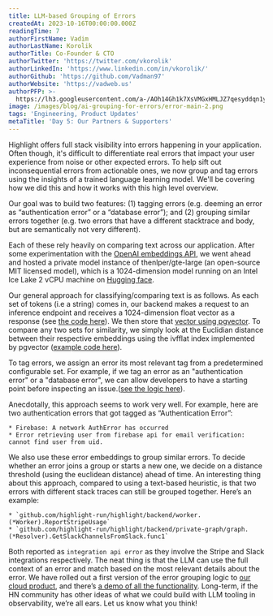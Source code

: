 ```yaml
---
title: LLM-based Grouping of Errors
createdAt: 2023-10-16T00:00:00.000Z
readingTime: 7
authorFirstName: Vadim
authorLastName: Korolik
authorTitle: Co-Founder & CTO
authorTwitter: 'https://twitter.com/vkorolik'
authorLinkedIn: 'https://www.linkedin.com/in/vkorolik/'
authorGithub: 'https://github.com/Vadman97'
authorWebsite: 'https://vadweb.us'
authorPFP: >-
  https://lh3.googleusercontent.com/a-/AOh14Gh1k7XsVMGxHMLJZ7qesyddqn1y4EKjfbodEYiY=s96-c
image: /images/blog/ai-grouping-for-errors/error-main-2.png
tags: 'Engineering, Product Updates'
metaTitle: 'Day 5: Our Partners & Supporters'
---
```


Highlight offers full stack visibility into errors happening in your application. Often though, it's difficult to differentiate real errors that impact your user experience from noise or other expected errors. To help sift out inconsequential errors from actionable ones, we now group and tag errors using the insights of a trained language learning model. We'll be covering how we did this and how it works with this high level overview.

Our goal was to build two features: (1) tagging errors (e.g. deeming an error as “authentication error” or a “database error”); and (2) grouping similar errors together (e.g. two errors that have a different stacktrace and body, but are semantically not very different).

Each of these rely heavily on comparing text across our application. After some experimentation with the [OpenAI embeddings API](https://platform.openai.com/docs/guides/embeddings), we went ahead and hosted a private model instance of thenlper/gte-large (an open-source MIT licensed model), which is a 1024-dimension model running on an Intel Ice Lake 2 vCPU machine on [Hugging face](https://huggingface.co/thenlper/gte-large).

Our general approach for classifying/comparing text is as follows. As each set of tokens (i.e a string) comes in, our backend makes a request to an inference endpoint and receives a 1024-dimension float vector as a response (see [the code here](https://github.com/highlight/highlight/blob/ad0ac46ec237dfe35b3f7ee41323ca6a9ad6d2e1/backend/embeddings/embeddings.go#L194-L231)). We then store that [vector using pgvector](https://github.com/highlight/highlight/blob/ad0ac46ec237dfe35b3f7ee41323ca6a9ad6d2e1/backend/model/model.go#L1013-L1019). To compare any two sets for similarity, we simply look at the Euclidian distance between their respective embeddings using the ivfflat index implemented by pgvector ([example code here](https://github.com/highlight/highlight/blob/ad0ac46ec237dfe35b3f7ee41323ca6a9ad6d2e1/backend/public-graph/graph/resolver.go#L494-L502)).

To tag errors, we assign an error its most relevant tag from a predetermined configurable set. For example, if we tag an error as an "authentication error" or a "database error", we can allow developers to have a starting point before inspecting an issue.([see the logic here](https://github.com/highlight/highlight/blob/ad0ac46ec237dfe35b3f7ee41323ca6a9ad6d2e1/backend/private-graph/graph/resolver.go#L3538-L3547)).

Anecdotally, this approach seems to work very well. For example, here are two authentication errors that got tagged as “Authentication Error”:

    * Firebase: A network AuthError has occurred
    * Error retrieving user from firebase api for email verification: cannot find user from uid.

We also use these error embeddings to group similar errors. To decide whether an error joins a group or starts a new one, we decide on a distance threshold (using the euclidean distance) ahead of time. An interesting thing about this approach, compared to using a text-based heuristic, is that two errors with different stack traces can still be grouped together. Here’s an example:

    * `github.com/highlight-run/highlight/backend/worker.(*Worker).ReportStripeUsage`
    * `github.com/highlight-run/highlight/backend/private-graph/graph.(*Resolver).GetSlackChannelsFromSlack.func1`

Both reported as `integration api error` as they involve the Stripe and Slack integrations respectively. The neat thing is that the LLM can use the full context of an error and match based on the most relevant details about the error.
We have rolled out a first version of the error grouping logic to [our cloud product](https://app.highlight.io), and there’s [a demo of all the functionality](https://app.highlight.io/error-tags). Long-term, if the HN community has other ideas of what we could build with LLM tooling in observability, we’re all ears. Let us know what you think!
